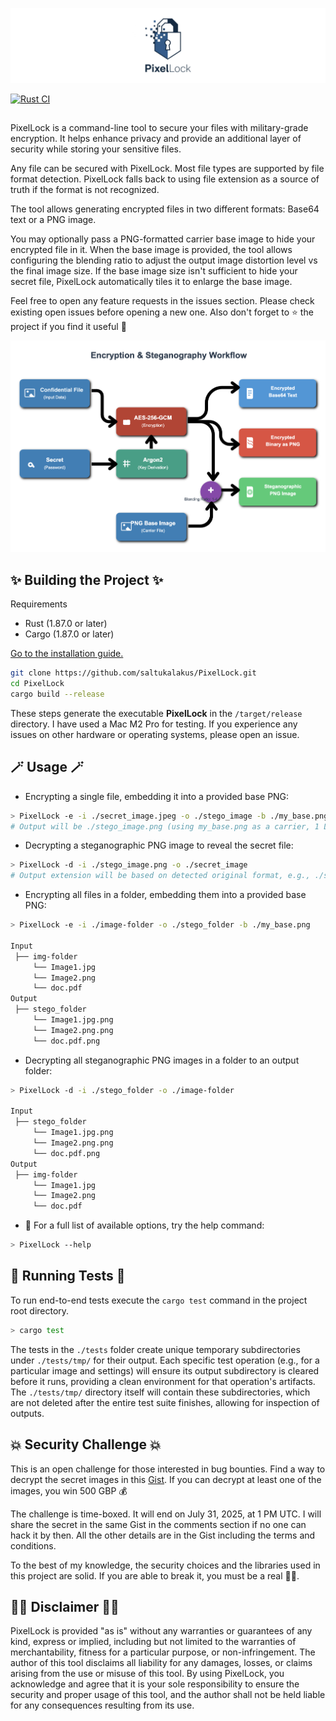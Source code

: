 ![PixelLock](https://github.com/saltukalakus/PixelLock/blob/main/PixelLock.png)

[![Rust CI](https://github.com/saltukalakus/PixelLock/actions/workflows/rust.yml/badge.svg?branch=main)](https://github.com/saltukalakus/PixelLock/actions/workflows/rust.yml)

##

PixelLock is a command-line tool to secure your files with military-grade encryption. It helps enhance privacy and provide an additional layer of security while storing your sensitive files. 

Any file can be secured with PixelLock. Most file types are supported by file format detection. PixelLock falls back to using file extension as a source of truth if the format is not recognized.

The tool allows generating encrypted files in two different formats: Base64 text or a PNG image. 

You may optionally pass a PNG-formatted carrier base image to hide your encrypted file in it. When the base image is provided, the tool allows configuring the blending ratio to adjust the output image distortion level vs the final image size. If the base image size isn't sufficient to hide your secret file, PixelLock automatically tiles it to enlarge the base image.

Feel free to open any feature requests in the issues section. Please check existing open issues before opening a new one. Also don't forget to ⭐️ the project if you find it useful 🤩

![Flow](https://github.com/saltukalakus/PixelLock/blob/main/Flow.png)


##  ✨ Building the Project ✨

Requirements
- Rust (1.87.0 or later)
- Cargo (1.87.0 or later)

[Go to the installation guide.](https://www.rust-lang.org/learn/get-started)

   ```bash
   git clone https://github.com/saltukalakus/PixelLock.git
   cd PixelLock
   cargo build --release
   ```

These steps generate the executable **PixelLock** in the `/target/release` directory. I have used a Mac M2 Pro for testing. If you experience any issues on other hardware or operating systems, please open an issue.

## 🪄 Usage 🪄

* Encrypting a single file, embedding it into a provided base PNG:
```bash
> PixelLock -e -i ./secret_image.jpeg -o ./stego_image -b ./my_base.png
# Output will be ./stego_image.png (using my_base.png as a carrier, 1 LSB)
```

* Decrypting a steganographic PNG image to reveal the secret file:
```bash
> PixelLock -d -i ./stego_image.png -o ./secret_image
# Output extension will be based on detected original format, e.g., ./secret_image.jpeg
```

* Encrypting all files in a folder, embedding them into a provided base PNG:
```bash
> PixelLock -e -i ./image-folder -o ./stego_folder -b ./my_base.png

Input
 ├── img-folder
     └── Image1.jpg
     └── Image2.png
     └── doc.pdf
Output
 ├── stego_folder
     └── Image1.jpg.png
     └── Image2.png.png
     └── doc.pdf.png
```

* Decrypting all steganographic PNG images in a folder to an output folder:
```bash
> PixelLock -d -i ./stego_folder -o ./image-folder

Input
 ├── stego_folder
     └── Image1.jpg.png
     └── Image2.png.png
     └── doc.pdf.png
Output
 ├── img-folder
     └── Image1.jpg
     └── Image2.png
     └── doc.pdf
```

*  📖 For a full list of available options, try the help command:

```bash
> PixelLock --help  
```

## 🧪 Running Tests 🧪

To run end-to-end tests execute the `cargo test` command in the project root directory. 

```bash
> cargo test  
```
The tests in the `./tests` folder create unique temporary subdirectories under `./tests/tmp/` for their output. Each specific test operation (e.g., for a particular image and settings) will ensure its output subdirectory is cleared before it runs, providing a clean environment for that operation's artifacts. The `./tests/tmp/` directory itself will contain these subdirectories, which are not deleted after the entire test suite finishes, allowing for inspection of outputs.


## 💥 Security Challenge 💥

This is an open challenge for those interested in bug bounties. Find a way to decrypt the secret images in this [Gist](https://gist.github.com/saltukalakus/dc02e23eb2cf51c414bc58c8002af32e). If you can decrypt at least one of the images, you win 500 GBP 💰 

The challenge is time-boxed. It will end on July 31, 2025, at 1 PM UTC. I will share the secret in the same Gist in the comments section if no one can hack it by then. All the other details are in the Gist including the terms and conditions.

To the best of my knowledge, the security choices and the libraries used in this project are solid. If you are able to break it, you must be a real 🧙‍♂️.

## 👩‍⚖️ Disclaimer 👨‍⚖️

PixelLock is provided "as is" without any warranties or guarantees of any kind, express or implied, including but not limited to the warranties of merchantability, fitness for a particular purpose, or non-infringement. The author of this tool disclaims all liability for any damages, losses, or claims arising from the use or misuse of this tool. By using PixelLock, you acknowledge and agree that it is your sole responsibility to ensure the security and proper usage of this tool, and the author shall not be held liable for any consequences resulting from its use.

